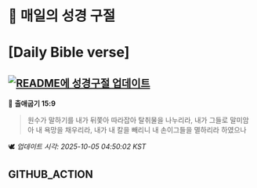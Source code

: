# 🙏 매일의 성경 구절
# [Daily Bible verse]
## [![README에 성경구절 업데이트](https://github.com/DONGSUKA/first_test/actions/workflows/update-readme-bible.yml/badge.svg)](https://github.com/DONGSUKA/first_test/actions/workflows/update-readme-bible.yml)
<!-- START_BIBLE_VERSE -->
📖 **출애굽기 15:9**
> 원수가 말하기를 내가 뒤쫓아 따라잡아 탈취물을 나누리라, 내가 그들로 말미암아 내 욕망을 채우리라, 내가 내 칼을 빼리니 내 손이그들을 멸하리라 하였으나

🕊️ _업데이트 시각: 2025-10-05 04:50:02 KST_
  <!-- END_BIBLE_VERSE -->
## GITHUB_ACTION
